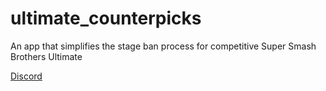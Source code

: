 # ultimate_counterpicks

An app that simplifies the stage ban process for competitive Super Smash Brothers Ultimate

[Discord](https://discord.com/invite/2Nrtwuv82g)
